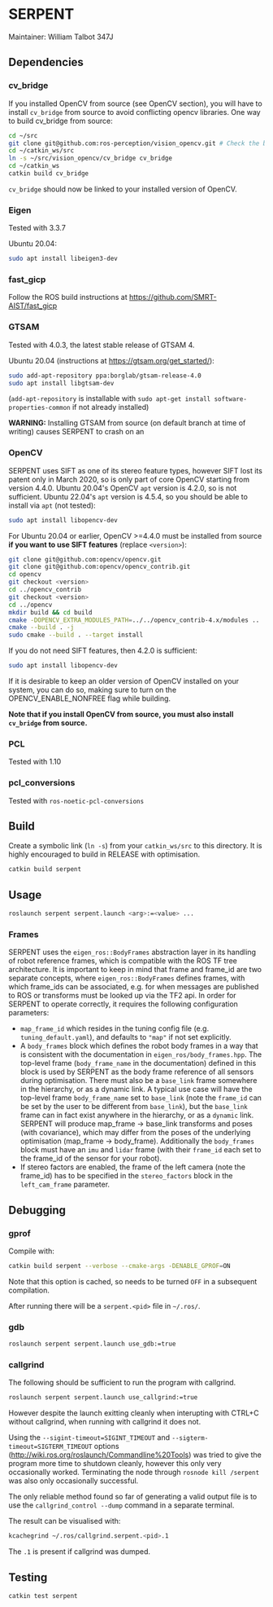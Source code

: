 # SERPENT

Maintainer: William Talbot 347J

## Dependencies

### cv_bridge

If you installed OpenCV from source (see OpenCV section), you will have to install `cv_bridge` from source to avoid conflicting opencv libraries. One way to build cv_bridge from source:
```bash
cd ~/src
git clone git@github.com:ros-perception/vision_opencv.git # Check the branch matches your ROS version
cd ~/catkin_ws/src
ln -s ~/src/vision_opencv/cv_bridge cv_bridge
cd ~/catkin_ws
catkin build cv_bridge
```

`cv_bridge` should now be linked to your installed version of OpenCV.

### Eigen

Tested with 3.3.7

Ubuntu 20.04:
```bash
sudo apt install libeigen3-dev
```

### fast_gicp

Follow the ROS build instructions at https://github.com/SMRT-AIST/fast_gicp

### GTSAM

Tested with 4.0.3, the latest stable release of GTSAM 4.

Ubuntu 20.04 (instructions at https://gtsam.org/get_started/):
```bash
sudo add-apt-repository ppa:borglab/gtsam-release-4.0
sudo apt install libgtsam-dev
```

(`add-apt-repository` is installable with `sudo apt-get install software-properties-common` if not already installed)

**WARNING:** Installing GTSAM from source (on default branch at time of writing) causes SERPENT to crash on an 

### OpenCV

SERPENT uses SIFT as one of its stereo feature types, however SIFT lost its patent only in March 2020, so is only part of core OpenCV starting from version 4.4.0. Ubuntu 20.04's OpenCV `apt` version is 4.2.0, so is not sufficient. Ubuntu 22.04's `apt` version is 4.5.4, so you should be able to install via `apt` (not tested):
```bash
sudo apt install libopencv-dev
```

For Ubuntu 20.04 or earlier, OpenCV >=4.4.0 must be installed from source **if you want to use SIFT features** (replace `<version>`):
```bash
git clone git@github.com:opencv/opencv.git
git clone git@github.com:opencv/opencv_contrib.git
cd opencv
git checkout <version>
cd ../opencv_contrib
git checkout <version>
cd ../opencv
mkdir build && cd build
cmake -DOPENCV_EXTRA_MODULES_PATH=../../opencv_contrib-4.x/modules ..
cmake --build . -j
sudo cmake --build . --target install
```

If you do not need SIFT features, then 4.2.0 is sufficient:
```bash
sudo apt install libopencv-dev
```

If it is desirable to keep an older version of OpenCV installed on your system, you can do so, making sure to turn on the OPENCV_ENABLE_NONFREE flag while building.

**Note that if you install OpenCV from source, you must also install `cv_bridge` from source.**

### PCL

Tested with 1.10

### pcl_conversions

Tested with `ros-noetic-pcl-conversions`

## Build

Create a symbolic link (`ln -s`) from your `catkin_ws/src` to this directory. It is highly encouraged to build in RELEASE with optimisation.

```bash
catkin build serpent
```

## Usage

```bash
roslaunch serpent serpent.launch <arg>:=<value> ...
```

### Frames

SERPENT uses the `eigen_ros::BodyFrames` abstraction layer in its handling of robot reference frames, which is compatible with the ROS TF tree architecture. It is important to keep in mind that frame and frame_id are two separate concepts, where `eigen_ros::BodyFrames` defines frames, with which frame_ids can be associated, e.g. for when messages are published to ROS or transforms must be looked up via the TF2 api. In order for SERPENT to operate correctly, it requires the following configuration parameters:

* `map_frame_id` which resides in the tuning config file (e.g. `tuning_default.yaml`), and defaults to `"map"` if not set explicitly.
* A `body_frames` block which defines the robot body frames in a way that is consistent with the documentation in `eigen_ros/body_frames.hpp`. The top-level frame (`body_frame_name` in the documentation) defined in this block is used by SERPENT as the body frame reference of all sensors during optimisation. There must also be a `base_link` frame somewhere in the hierarchy, or as a dynamic link. A typical use case will have the top-level frame `body_frame_name` set to `base_link` (note the `frame_id` can be set by the user to be different from `base_link`), but the `base_link` frame can in fact exist anywhere in the hierarchy, or as a `dynamic` link. SERPENT will produce map_frame -> base_link transforms and poses (with covariance), which may differ from the poses of the underlying optimisation (map_frame -> body_frame). Additionally the `body_frames` block must have an `imu` and `lidar` frame (with their `frame_id` each set to the frame_id of the sensor for your robot).
* If stereo factors are enabled, the frame of the left camera (note the frame_id) has to be specified in the `stereo_factors` block in the `left_cam_frame` parameter.

## Debugging

### gprof

Compile with:
```bash
catkin build serpent --verbose --cmake-args -DENABLE_GPROF=ON
```
Note that this option is cached, so needs to be turned `OFF` in a subsequent compilation.

After running there will be a `serpent.<pid>` file in `~/.ros/`.

### gdb

```bash
roslaunch serpent serpent.launch use_gdb:=true
```

### callgrind

The following should be sufficient to run the program with callgrind.
```bash
roslaunch serpent serpent.launch use_callgrind:=true
```

However despite the launch exitting cleanly when interupting with CTRL+C without callgrind, when running with callgrind it does not.

Using the `--sigint-timeout=SIGINT_TIMEOUT` and `--sigterm-timeout=SIGTERM_TIMEOUT` options (http://wiki.ros.org/roslaunch/Commandline%20Tools) was tried to give the program more time to shutdown cleanly, however this only very occasionally worked. Terminating the node through `rosnode kill /serpent` was also only occasionally successful.

The only reliable method found so far of generating a valid output file is to use the `callgrind_control --dump` command in a separate terminal.

The result can be visualised with:
```bash
kcachegrind ~/.ros/callgrind.serpent.<pid>.1
```
The `.1` is present if callgrind was dumped.

## Testing

```bash
catkin test serpent
```
